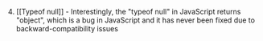 4. [[Typeof null]] - Interestingly, the "typeof null" in JavaScript returns "object", which is a bug in JavaScript and it has never been fixed due to backward-compatibility issues